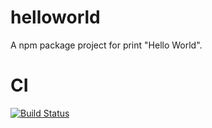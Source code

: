 # helloworld
A npm package project for print "Hello World".

# CI
[![Build Status](https://travis-ci.org/miles990/helloworld.svg?branch=master)](https://travis-ci.org/miles990/helloworld) 
